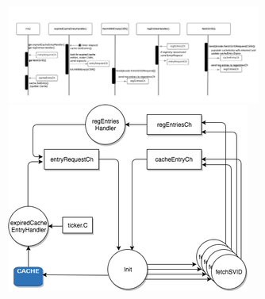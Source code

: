 ![cache manager methods](../../../doc/images/cache_mgr.png)
![cache manager flow](../../../doc/images/cache_mgr_flow.png)
